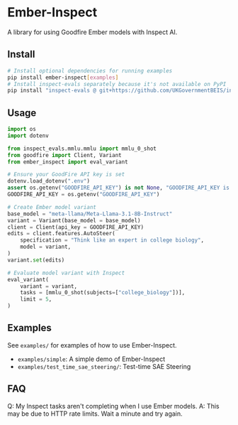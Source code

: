 # Ember-Inspect

A library for using Goodfire Ember models with Inspect AI.

## Install

```bash
# Install optional dependencies for running examples
pip install ember-inspect[examples]
# Install inspect-evals separately because it's not available on PyPI
pip install "inspect-evals @ git+https://github.com/UKGovernmentBEIS/inspect_evals"
```

## Usage

```python
import os
import dotenv

from inspect_evals.mmlu.mmlu import mmlu_0_shot
from goodfire import Client, Variant
from ember_inspect import eval_variant

# Ensure your GoodFire API key is set
dotenv.load_dotenv(".env")
assert os.getenv("GOODFIRE_API_KEY") is not None, "GOODFIRE_API_KEY is not set"
GOODFIRE_API_KEY = os.getenv("GOODFIRE_API_KEY")

# Create Ember model variant
base_model = "meta-llama/Meta-Llama-3.1-8B-Instruct"
variant = Variant(base_model = base_model)
client = Client(api_key = GOODFIRE_API_KEY)
edits = client.features.AutoSteer(
    specification = "Think like an expert in college biology",
    model = variant,
)
variant.set(edits)

# Evaluate model variant with Inspect
eval_variant(
    variant = variant,
    tasks = [mmlu_0_shot(subjects=["college_biology"])],
    limit = 5,
)
```

## Examples

See `examples/` for examples of how to use Ember-Inspect.

- `examples/simple`: A simple demo of Ember-Inspect
- `examples/test_time_sae_steering/`: Test-time SAE Steering

## FAQ

Q: My Inspect tasks aren't completing when I use Ember models.
A: This may be due to HTTP rate limits. Wait a minute and try again.
